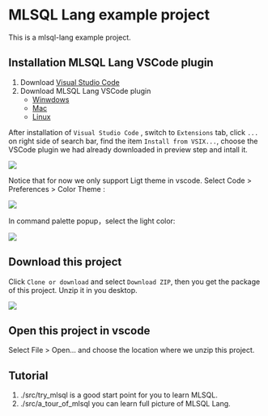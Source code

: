 # MLSQL Lang example project

This is a mlsql-lang example project.

## Installation MLSQL Lang VSCode plugin


1. Download [Visual Studio Code](https://kyligence.feishu.cn/docs/doccnVlsVfEFsD9YQYeSm9i1Hty#)
2. Download MLSQL Lang VSCode plugin
    * [Winwdows](http://download.mlsql.tech/mlsql-win-0.0.6.vsix)
    * [Mac](http://download.mlsql.tech/mlsql-mac-0.0.6.vsix)
    * [Linux](http://download.mlsql.tech/mlsql-linux-0.0.6.vsix)



After installation of `Visual Studio Code` , switch to  `Extensions` tab, click `...` on right side of search bar, find the item `Install from VSIX...`, choose the VSCode plugin we had already downloaded in preview step and intall it.

![](http://store.mlsql.tech/upload_images/fcc2091a-db9a-4248-96d9-680bc32a7594.png)


Notice that for now we only support Ligt theme in vscode.
Select Code > Preferences > Color Theme :

![](http://store.mlsql.tech/upload_images/011d67b6-0a98-445f-9e59-8c940462718e.png)


In command palette popup，select the light color:

![](http://store.mlsql.tech/upload_images/96b0e81f-1856-4c8a-9bb6-84d8180e7968.png)

## Download this project

Click `Clone or download` and select  `Download ZIP`, then you get the package of this project. Unzip it in you desktop.

![](http://store.mlsql.tech/upload_images/f67b7e1d-968d-4a2f-af36-3c0e14730d83.png)


## Open this project in vscode

Select File > Open...  and choose the location where we unzip this project.

## Tutorial

1. ./src/try_mlsql is a good start point for you to learn MLSQL.
2. ./src/a_tour_of_mlsql you can learn full picture of MLSQL Lang.


